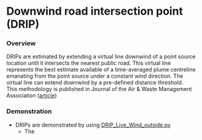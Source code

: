 # Downwind road intersection point (DRIP)

### Overview 
DRIPs are estimated by extending a virtual line downwind of a point source location until it intersects the nearest public road. This virtual line represents the best estimate available of a time-averaged plume centreline emanating from the point source under a constant wind direction. The virtual line can extend downwind by a pre-defined distance threshold. 
<br>
This methodology is published in Journal of the Air & Waste Management Association (<a href= "https://www.tandfonline.com/doi/full/10.1080/10962247.2022.2113182">article</a>)

### Demonstration 
- DRIPs are demonstrated by using <a href= "https://github.com/MozhouGao/DRIP/blob/main/DRIP_Live_Wind_outside.py"> DRIP_Live_Wind_outside.py </a>
  - The 

